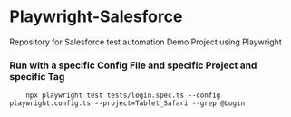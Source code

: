 # Playwright-Salesforce

Repository for Salesforce test automation Demo Project using Playwright

### Run with a specific Config File and specific Project and specific Tag

```
    npx playwright test tests/login.spec.ts --config playwright.config.ts --project=Tablet_Safari --grep @Login
```
